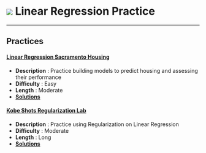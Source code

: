 # ![](https://ga-dash.s3.amazonaws.com/production/assets/logo-9f88ae6c9c3871690e33280fcf557f33.png) Linear Regression Practice

---

## Practices


#### [Linear Regression Sacramento Housing](./linear-regression-sacramento.ipynb)
  - **Description** : Practice building models to predict housing and assessing their performance
  - **Difficulty** : Easy
  - **Length** : Moderate
  - **[Solutions](./solution-code/linear-regression-sacramento-solutions.ipynb)**
 
#### [Kobe Shots Regularization Lab](./kobe-shots-made-regularization-lab.ipynb)
  - **Description** : Practice using Regularization on Linear Regression
  - **Difficulty** : Moderate
  - **Length** : Long
  - **[Solutions](./solution-code/kobe-shots-made-regularization-lab-solutions.ipynb)**

